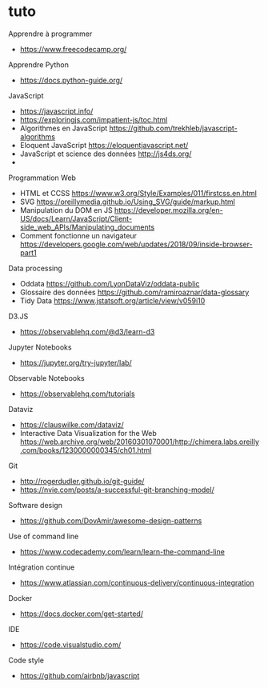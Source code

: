 # tuto

Apprendre à programmer
- https://www.freecodecamp.org/

Apprendre Python
- https://docs.python-guide.org/

JavaScript
- https://javascript.info/
- https://exploringjs.com/impatient-js/toc.html
- Algorithmes en JavaScript https://github.com/trekhleb/javascript-algorithms
- Eloquent JavaScript https://eloquentjavascript.net/
- JavaScript et science des données http://js4ds.org/
-  
Programmation Web
- HTML et CCSS https://www.w3.org/Style/Examples/011/firstcss.en.html
- SVG https://oreillymedia.github.io/Using_SVG/guide/markup.html
- Manipulation du DOM en JS https://developer.mozilla.org/en-US/docs/Learn/JavaScript/Client-side_web_APIs/Manipulating_documents
- Comment fonctionne un navigateur https://developers.google.com/web/updates/2018/09/inside-browser-part1

Data processing
- Oddata https://github.com/LyonDataViz/oddata-public
- Glossaire des données https://github.com/ramiroaznar/data-glossary
- Tidy Data https://www.jstatsoft.org/article/view/v059i10

D3.JS
- https://observablehq.com/@d3/learn-d3

Jupyter Notebooks
- https://jupyter.org/try-jupyter/lab/

Observable Notebooks
- https://observablehq.com/tutorials

Dataviz
- https://clauswilke.com/dataviz/
- Interactive Data Visualization for the Web https://web.archive.org/web/20160301070001/http://chimera.labs.oreilly.com/books/1230000000345/ch01.html

Git
- http://rogerdudler.github.io/git-guide/
- https://nvie.com/posts/a-successful-git-branching-model/

Software design
- https://github.com/DovAmir/awesome-design-patterns

Use of command line
- https://www.codecademy.com/learn/learn-the-command-line

Intégration continue
- https://www.atlassian.com/continuous-delivery/continuous-integration

Docker
- https://docs.docker.com/get-started/

IDE
- https://code.visualstudio.com/

Code style
- https://github.com/airbnb/javascript
